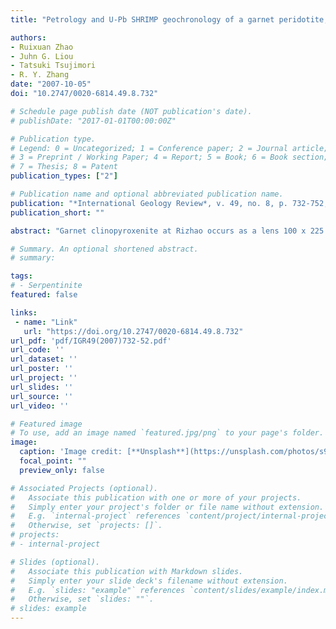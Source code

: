 ```yaml
---
title: "Petrology and U-Pb SHRIMP geochronology of a garnet peridotite, Sulu UHP terrane, east-central China"

authors:
- Ruixuan Zhao
- Juhn G. Liou
- Tatsuki Tsujimori
- R. Y. Zhang
date: "2007-10-05"
doi: "10.2747/0020-6814.49.8.732"

# Schedule page publish date (NOT publication's date).
# publishDate: "2017-01-01T00:00:00Z"

# Publication type.
# Legend: 0 = Uncategorized; 1 = Conference paper; 2 = Journal article;
# 3 = Preprint / Working Paper; 4 = Report; 5 = Book; 6 = Book section;
# 7 = Thesis; 8 = Patent
publication_types: ["2"]

# Publication name and optional abbreviated publication name.
publication: "*International Geology Review*, v. 49, no. 8, p. 732-752, https://doi.org/10.2747/0020-6814.49.8.732"
publication_short: ""

abstract: "Garnet clinopyroxenite at Rizhao occurs as a lens 100 x 225 m2 within a serpentinized peridotite body, in fault contact with felsic gneiss. Minor dunite also occurs within the same peridotite. The clinopyroxenite consists of porphyroblastic Grt-bearing (type 1), megacrystic Grt-bearing (type 2), porphyroblastic Cpx-bearing (type 3), and equigranular (type 4) garnet clinopyroxenite. Lamellaerich, coarse-grained Cpx occurs as inclusions in megacrystic Grt from type 2 clinopyroxenite, and as porphyroblasts in a matrix of Cpx + Grt + Ilm from type 3 clinopyroxenite; these clinopyroxenes contain abundant exsolution lamellae of Grt (Prp16-19Grs62Alm19-21Sps1) + Ilm ± Mag ± Amp (Mg#: 0.88-0.98; Na2O: 0.5-3.3 wt%; K2O: 0.7-1.0 wt%; TiO2: 0.1-0.2 wt%). Megacrystic and porphyroblastic garnet (Prp35-42Grs34-45Alm19-24Sps1) also occurs in a matrix of fine-grained Cpx + Grt + Ilm; spinel (Mg#: 0.60-0.62) is present as inclusions in both porphyroblastic Grt and lamellae-rich Cpx. Petrochemical data support a mantle origin involving crystallization of majoritic garnet. We propose that the protolith of the Rizhao clinopyroxenite initially was a spinel clinopyroxenite, and was convected to great depths (>450 km) to form a majoritic garnet that contains high CaO and considerable amounts of FeO and TiO2. During later decompression, the majoritic garnet broke down to form intergrowths of Cpx + Grt + Ilm ± Mag ± Amp at T = 700-800°C, P ≤ 3 GPa. It was then emplaced into a subduction zone and experienced UHP metamorphism at 620-880°C, 3 GPa during Triassic continental collision. Megacrystic/porphyroblastic garnet formed during this stage, and lamellaerich Cpx recrystallized to the matrix assemblage of Cpx + Grt + Ilm subsequently. The clinopyroxenite also experienced later retrogression during exhumation. Zircon U-Pb geochronology yields 215 ± 2 Ma for the Rizhao garnet clinopyroxenite; occurrence of garnet and clinopyroxene inclusions in zircon suggests that this age reflects the UHP metamorphism."

# Summary. An optional shortened abstract.
# summary: 

tags: 
# - Serpentinite
featured: false

links:
 - name: "Link"
   url: "https://doi.org/10.2747/0020-6814.49.8.732"
url_pdf: 'pdf/IGR49(2007)732-52.pdf'
url_code: ''
url_dataset: ''
url_poster: ''
url_project: ''
url_slides: ''
url_source: ''
url_video: ''

# Featured image
# To use, add an image named `featured.jpg/png` to your page's folder. 
image: 
  caption: 'Image credit: [**Unsplash**](https://unsplash.com/photos/s9CC2SKySJM)'
  focal_point: ""
  preview_only: false

# Associated Projects (optional).
#   Associate this publication with one or more of your projects.
#   Simply enter your project's folder or file name without extension.
#   E.g. `internal-project` references `content/project/internal-project/index.md`.
#   Otherwise, set `projects: []`.
# projects:
# - internal-project

# Slides (optional).
#   Associate this publication with Markdown slides.
#   Simply enter your slide deck's filename without extension.
#   E.g. `slides: "example"` references `content/slides/example/index.md`.
#   Otherwise, set `slides: ""`.
# slides: example
---
```

